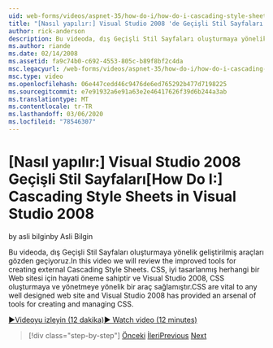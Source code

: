 ```yaml
---
uid: web-forms/videos/aspnet-35/how-do-i/how-do-i-cascading-style-sheets-in-visual-studio-2008
title: "[Nasıl yapılır:] Visual Studio 2008 'de Geçişli Stil Sayfaları | Microsoft Docs"
author: rick-anderson
description: Bu videoda, dış Geçişli Stil Sayfaları oluşturmaya yönelik geliştirilmiş araçları gözden geçiyoruz. CSS, iyi tasarlanan Web sitesi ve Visual Studio 2 için çok önemlidir...
ms.author: riande
ms.date: 02/14/2008
ms.assetid: fa9c74b0-c692-4553-805c-b89f8bf2c4da
msc.legacyurl: /web-forms/videos/aspnet-35/how-do-i/how-do-i-cascading-style-sheets-in-visual-studio-2008
msc.type: video
ms.openlocfilehash: 06e447cedd46c9476de6ed765292b477d7198225
ms.sourcegitcommit: e7e91932a6e91a63e2e46417626f39d6b244a3ab
ms.translationtype: MT
ms.contentlocale: tr-TR
ms.lasthandoff: 03/06/2020
ms.locfileid: "78546307"
---
```

# <a name="how-do-i-cascading-style-sheets-in-visual-studio-2008"></a><span data-ttu-id="0b6ef-104">[Nasıl yapılır:] Visual Studio 2008 Geçişli Stil Sayfaları</span><span class="sxs-lookup"><span data-stu-id="0b6ef-104">[How Do I:] Cascading Style Sheets in Visual Studio 2008</span></span>

<span data-ttu-id="0b6ef-105">by asli bilgin</span><span class="sxs-lookup"><span data-stu-id="0b6ef-105">by Asli Bilgin</span></span>

<span data-ttu-id="0b6ef-106">Bu videoda, dış Geçişli Stil Sayfaları oluşturmaya yönelik geliştirilmiş araçları gözden geçiyoruz.</span><span class="sxs-lookup"><span data-stu-id="0b6ef-106">In this video we will review the improved tools for creating external Cascading Style Sheets.</span></span> <span data-ttu-id="0b6ef-107">CSS, iyi tasarlanmış herhangi bir Web sitesi için hayati öneme sahiptir ve Visual Studio 2008, CSS oluşturmaya ve yönetmeye yönelik bir araç sağlamıştır.</span><span class="sxs-lookup"><span data-stu-id="0b6ef-107">CSS are vital to any well designed web site and Visual Studio 2008 has provided an arsenal of tools for creating and managing CSS.</span></span>

[<span data-ttu-id="0b6ef-108">&#9654;Videoyu izleyin (12 dakika)</span><span class="sxs-lookup"><span data-stu-id="0b6ef-108">&#9654; Watch video (12 minutes)</span></span>](https://channel9.msdn.com/Blogs/ASP-NET-Site-Videos/how-do-i-cascading-style-sheets-in-visual-studio-2008)

> [!div class="step-by-step"]
> <span data-ttu-id="0b6ef-109">[Önceki](how-do-i-create-nested-master-page-in-visual-studio-2008.md)
> [İleri](how-do-i-working-with-visual-studio-2008-net-framework.md)</span><span class="sxs-lookup"><span data-stu-id="0b6ef-109">[Previous](how-do-i-create-nested-master-page-in-visual-studio-2008.md)
[Next](how-do-i-working-with-visual-studio-2008-net-framework.md)</span></span>
